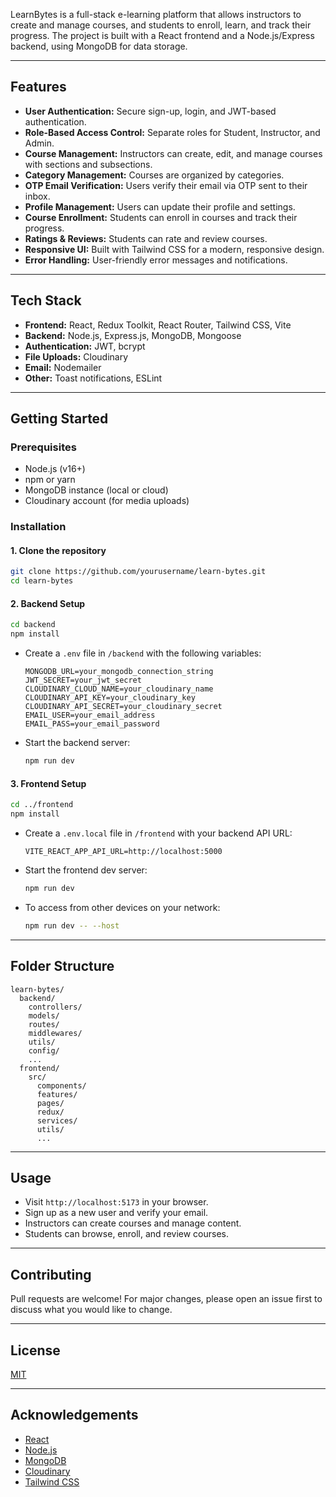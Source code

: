 
LearnBytes is a full-stack e-learning platform that allows instructors to create and manage courses, and students to enroll, learn, and track their progress. The project is built with a React frontend and a Node.js/Express backend, using MongoDB for data storage.

---

## Features

- **User Authentication:** Secure sign-up, login, and JWT-based authentication.
- **Role-Based Access Control:** Separate roles for Student, Instructor, and Admin.
- **Course Management:** Instructors can create, edit, and manage courses with sections and subsections.
- **Category Management:** Courses are organized by categories.
- **OTP Email Verification:** Users verify their email via OTP sent to their inbox.
- **Profile Management:** Users can update their profile and settings.
- **Course Enrollment:** Students can enroll in courses and track their progress.
- **Ratings & Reviews:** Students can rate and review courses.
- **Responsive UI:** Built with Tailwind CSS for a modern, responsive design.
- **Error Handling:** User-friendly error messages and notifications.

---

## Tech Stack

- **Frontend:** React, Redux Toolkit, React Router, Tailwind CSS, Vite
- **Backend:** Node.js, Express.js, MongoDB, Mongoose
- **Authentication:** JWT, bcrypt
- **File Uploads:** Cloudinary
- **Email:** Nodemailer
- **Other:** Toast notifications, ESLint

---

## Getting Started

### Prerequisites

- Node.js (v16+)
- npm or yarn
- MongoDB instance (local or cloud)
- Cloudinary account (for media uploads)

### Installation

#### 1. Clone the repository

```sh
git clone https://github.com/yourusername/learn-bytes.git
cd learn-bytes
```

#### 2. Backend Setup

```sh
cd backend
npm install
```

- Create a `.env` file in `/backend` with the following variables:

  ```
  MONGODB_URL=your_mongodb_connection_string
  JWT_SECRET=your_jwt_secret
  CLOUDINARY_CLOUD_NAME=your_cloudinary_name
  CLOUDINARY_API_KEY=your_cloudinary_key
  CLOUDINARY_API_SECRET=your_cloudinary_secret
  EMAIL_USER=your_email_address
  EMAIL_PASS=your_email_password
  ```

- Start the backend server:

  ```sh
  npm run dev
  ```

#### 3. Frontend Setup

```sh
cd ../frontend
npm install
```

- Create a `.env.local` file in `/frontend` with your backend API URL:

  ```
  VITE_REACT_APP_API_URL=http://localhost:5000
  ```

- Start the frontend dev server:

  ```sh
  npm run dev
  ```

- To access from other devices on your network:

  ```sh
  npm run dev -- --host
  ```

---

## Folder Structure

```
learn-bytes/
  backend/
    controllers/
    models/
    routes/
    middlewares/
    utils/
    config/
    ...
  frontend/
    src/
      components/
      features/
      pages/
      redux/
      services/
      utils/
      ...
```

---

## Usage

- Visit `http://localhost:5173` in your browser.
- Sign up as a new user and verify your email.
- Instructors can create courses and manage content.
- Students can browse, enroll, and review courses.

---

## Contributing

Pull requests are welcome! For major changes, please open an issue first to discuss what you would like to change.

---

## License

[MIT](LICENSE)

---

## Acknowledgements

- [React](https://react.dev/)
- [Node.js](https://nodejs.org/)
- [MongoDB](https://www.mongodb.com/)
- [Cloudinary](https://cloudinary.com/)
- [Tailwind CSS](https://tailwindcss.com/)